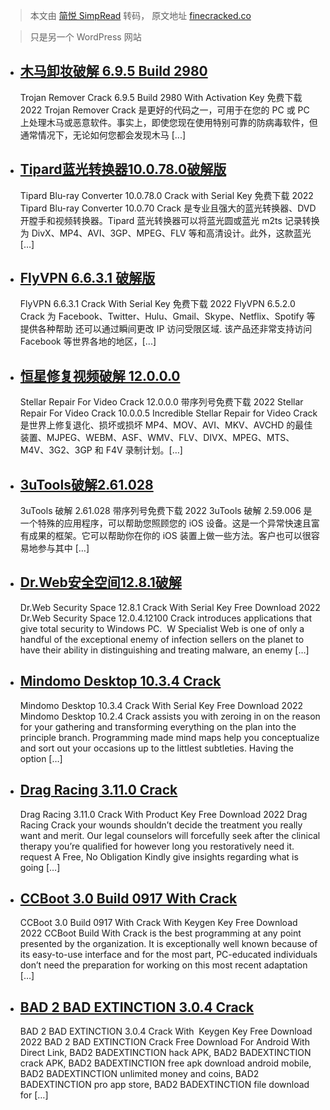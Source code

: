 > 本文由 [简悦 SimpRead](http://ksria.com/simpread/) 转码， 原文地址 [finecracked.co](https://finecracked.co/page/11/)

> 只是另一个 WordPress 网站

*   [木马卸妆破解 6.9.5 Build 2980](https://finecracked.co/trojan-remover-crack/)
    -----------------------------------------------------------------------
    
    Trojan Remover Crack 6.9.5 Build 2980 With Activation Key 免费下载 2022 Trojan Remover Crack 是更好的代码之一，可用于在您的 PC 或 PC 上处理木马或恶意软件。事实上，即使您现在使用特别可靠的防病毒软件，但通常情况下，无论如何您都会发现木马 [...]
    
*   [Tipard蓝光转换器10.0.78.0破解版](https://finecracked.co/tipard-blu-ray-converter-crack/)
    ---------------------------------------------------------------------------------
    
    Tipard Blu-ray Converter 10.0.78.0 Crack with Serial Key 免费下载 2022 Tipard Blu-ray Converter 10.0.70 Crack 是专业且强大的蓝光转换器、DVD 开膛手和视频转换器。Tipard 蓝光转换器可以将蓝光圆或蓝光 m2ts 记录转换为 DivX、MP4、AVI、3GP、MPEG、FLV 等和高清设计。此外，这款蓝光 […]
    
*   [FlyVPN 6.6.3.1 破解版](https://finecracked.co/flyvpn-crack/)
    ----------------------------------------------------------
    
    FlyVPN 6.6.3.1 Crack With Serial Key 免费下载 2022 FlyVPN 6.5.2.0 Crack 为 Facebook、Twitter、Hulu、Gmail、Skype、Netflix、Spotify 等提供各种帮助 还可以通过瞬间更改 IP 访问受限区域. 该产品还非常支持访问 Facebook 等世界各地的地区，[...]
    
*   [恒星修复视频破解 12.0.0.0](https://finecracked.co/stellar-repair-for-video-crack/)
    ---------------------------------------------------------------------------
    
    Stellar Repair For Video Crack 12.0.0.0 带序列号免费下载 2022 Stellar Repair For Video Crack 10.0.0.5 Incredible Stellar Repair for Video Crack 是世界上修复退化、损坏或损坏 MP4、MOV、AVI、MKV、AVCHD 的最佳装置、MJPEG、WEBM、ASF、WMV、FLV、DIVX、MPEG、MTS、M4V、3G2、3GP 和 F4V 录制计划。[…]
    
*   [3uTools破解2.61.028](https://finecracked.co/3utools-crack/)
    ----------------------------------------------------------
    
    3uTools 破解 2.61.028 带序列号免费下载 2022 3uTools 破解 2.59.006 是一个特殊的应用程序，可以帮助您照顾您的 iOS 设备。这是一个异常快速且富有成果的框架。它可以帮助你在你的 iOS 装置上做一些方法。客户也可以很容易地参与其中 […]
    
*   [Dr.Web安全空间12.8.1破解](https://finecracked.co/dr-web-security-space-crack/)
    -------------------------------------------------------------------------
    
    Dr.Web Security Space 12.8.1 Crack With Serial Key Free Download 2022 Dr.Web Security Space 12.0.4.12100 Crack introduces applications that give total security to Windows PC.  W Specialist Web is one of only a handful of the exceptional enemy of infection sellers on the planet to have their ability in distinguishing and treating malware, an enemy […]
    
*   [Mindomo Desktop 10.3.4 Crack](https://finecracked.co/mindomo-desktop-crack/)
    -----------------------------------------------------------------------------
    
    Mindomo Desktop 10.3.4 Crack With Serial Key Free Download 2022 Mindomo Desktop 10.2.4 Crack assists you with zeroing in on the reason for your gathering and transforming everything on the plan into the principle branch. Programming made mind maps help you conceptualize and sort out your occasions up to the littlest subtleties. Having the option […]
    
*   [Drag Racing 3.11.0 Crack](https://finecracked.co/drag-racing-crack/)
    ---------------------------------------------------------------------
    
    Drag Racing 3.11.0 Crack With Product Key Free Download 2022 Drag Racing Crack your wounds shouldn’t decide the treatment you really want and merit. Our legal counselors will forcefully seek after the clinical therapy you’re qualified for however long you restoratively need it. request A Free, No Obligation Kindly give insights regarding what is going […]
    
*   [CCBoot 3.0 Build 0917 With Crack](https://finecracked.co/ccboot-build-with-crack/)
    -----------------------------------------------------------------------------------
    
    CCBoot 3.0 Build 0917 With Crack With Keygen Key Free Download 2022 CCBoot Build With Crack is the best programming at any point presented by the organization. It is exceptionally well known because of its easy-to-use interface and for the most part, PC-educated individuals don’t need the preparation for working on this most recent adaptation […]
    
*   [BAD 2 BAD EXTINCTION 3.0.4 Crack](https://finecracked.co/bad-bad-extinction-crack/)
    ------------------------------------------------------------------------------------
    
    BAD 2 BAD EXTINCTION 3.0.4 Crack With  Keygen Key Free Download 2022 BAD 2 BAD EXTINCTION Crack Free Download For Android With Direct Link, BAD2 BADEXTINCTION hack APK, BAD2 BADEXTINCTION crack APK, BAD2 BADEXTINCTION free apk download android mobile, BAD2 BADEXTINCTION unlimited money and coins, BAD2 BADEXTINCTION pro app store, BAD2 BADEXTINCTION file download for […]